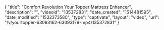 {
    "title": "Comfort Revolution Your Topper Mattress Enhancer",
    "description": "",
    "videoid": "135372831",
    "date_created": "1514481595",
    "date_modified": "1532373580",
    "type": "captivate",
    "layout": "video",
    "url": "\/v\/yourtopper-63093162-63093179-mp4\/135372831"
}